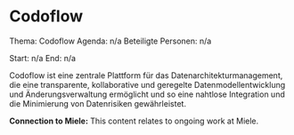 # Codoflow
Thema: Codoflow
Agenda: n/a
Beteiligte Personen: n/a

Start: n/a
End: n/a

Codoflow ist eine zentrale Plattform für das Datenarchitekturmanagement, die eine transparente, kollaborative und geregelte Datenmodellentwicklung und Änderungsverwaltung ermöglicht und so eine nahtlose Integration und die Minimierung von Datenrisiken gewährleistet.

**Connection to Miele:** This content relates to ongoing work at Miele.
